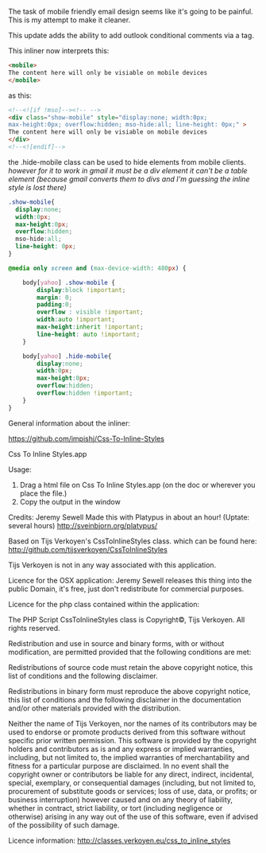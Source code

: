 The task of mobile friendly email design seems like it's going to be painful.
This is my attempt to make it cleaner.

This update adds the ability to add outlook conditional comments via a <mobile> tag.

This inliner now interprets this:

```html
<mobile>
The content here will only be visiable on mobile devices
</mobile>
```
as this:

```html
<!--<![if !mso]--><!-- -->
<div class="show-mobile" style="display:none; width:0px;
max-height:0px; overflow:hidden; mso-hide:all; line-height: 0px;" >
The content here will only be visiable on mobile devices
</div>
<!--<![endif]-->
```

the .hide-mobile class can be used to hide elements from mobile clients.
*however for it to work in gmail it must be a div element it can't be a table element (because gmail converts them to divs and I'm guessing the inline style is lost there)*

```css
.show-mobile{
  display:none;
  width:0px;
  max-height:0px;
  overflow:hidden;
  mso-hide:all;
  line-height: 0px;
}

@media only screen and (max-device-width: 480px) {

    body[yahoo] .show-mobile {
        display:block !important;
        margin: 0;
        padding:0;
        overflow : visible !important;
        width:auto !important;
        max-height:inherit !important;
        line-height: auto !important;
    }

    body[yahoo] .hide-mobile{
		display:none;
		width:0px;
		max-height:0px;
		overflow:hidden;
		overflow:hidden !important;
    }
}
```

General information about the inliner:

https://github.com/impishj/Css-To-Inline-Styles

Css To Inline Styles.app

Usage:
1. Drag a html file on Css To Inline Styles.app (on the doc or wherever you place the file.)
2. Copy the output in the window

Credits:
Jeremy Sewell Made this with Platypus in about an hour! (Uptate: several hours) http://sveinbjorn.org/platypus/

Based on Tijs Verkoyen's CssToInlineStyles class. which can be found here: http://github.com/tijsverkoyen/CssToInlineStyles

Tijs Verkoyen is not in any way associated with this application.

Licence for the OSX application:
Jeremy Sewell releases this thing into the public Domain, it's free, just don't redistribute for commercial purposes.


Licence for the php class contained within the application:

The PHP Script CssToInlineStyles class is Copyright©, Tijs Verkoyen. All rights reserved.

Redistribution and use in source and binary forms, with or without modification, are permitted provided that the following conditions are met:

Redistributions of source code must retain the above copyright notice, this list of conditions and the following disclaimer.

Redistributions in binary form must reproduce the above copyright notice, this list of conditions and the following disclaimer in the documentation and/or other materials provided with the distribution.

Neither the name of Tijs Verkoyen, nor the names of its contributors may be used to endorse or promote products derived from this software without specific prior written permission.
This software is provided by the copyright holders and contributors as is and any express or implied warranties, including, but not limited to, the implied warranties of merchantability and fitness for a particular purpose are disclaimed. In no event shall the copyright owner or contributors be liable for any direct, indirect, incidental, special, exemplary, or consequential damages (including, but not limited to, procurement of substitute goods or services; loss of use, data, or profits; or business interruption) however caused and on any theory of liability, whether in contract, strict liability, or tort (including negligence or otherwise) arising in any way out of the use of this software, even if advised of the possibility of such damage.

Licence information: http://classes.verkoyen.eu/css_to_inline_styles
